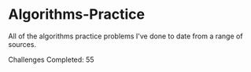 # Algorithms-Practice

All of the algorithms practice problems I've done to date from a range of sources.

Challenges Completed: 55

